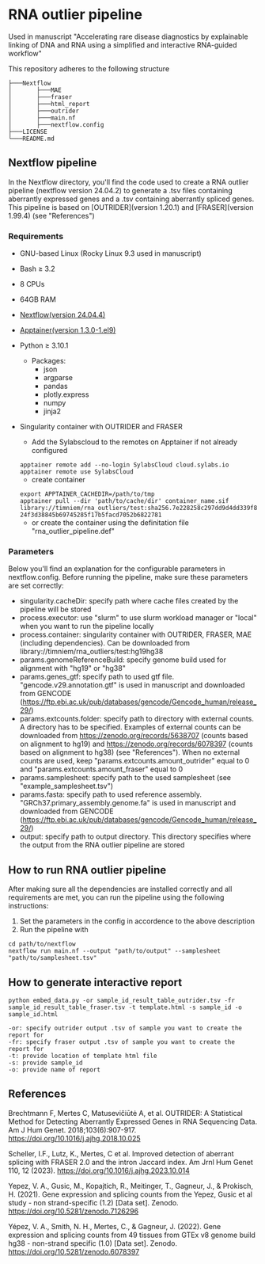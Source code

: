 # RNA outlier pipeline
Used in manuscript "Accelerating rare disease diagnostics by explainable linking of DNA and RNA using a simplified and interactive RNA-guided workflow"

This repository adheres to the following structure

```
├───Nextflow
│       ├───MAE
│       ├───fraser
│       ├───html_report
│       ├───outrider
│       ├───main.nf
│       ├───nextflow.config
├───LICENSE
└───README.md
```

## Nextflow pipeline

In the Nextflow directory, you'll find the code used to create a RNA outlier pipeline (nextflow version 24.04.2) to generate a .tsv files containing aberrantly expressed genes and a .tsv containing aberrantly spliced genes. This pipeline is based on [OUTRIDER](version 1.20.1) and [FRASER](version 1.99.4) (see "References")

### Requirements

- GNU-based Linux (Rocky Linux 9.3 used in manuscript)
- Bash ≥ 3.2
- 8 CPUs
- 64GB RAM
- [Nextflow(version 24.04.4)](https://www.nextflow.io/)
- [Apptainer(version 1.3.0-1.el9)](https://apptainer.org/)
- Python ≥ 3.10.1
  - Packages:
    - json
    - argparse
    - pandas
    - plotly.express
    - numpy
    - jinja2
- Singularity container with OUTRIDER and FRASER
  - Add the Sylabscloud to the remotes on Apptainer if not already configured
  <code>
  apptainer remote add --no-login SylabsCloud cloud.sylabs.io
  apptainer remote use SylabsCloud
  </code>

  - create container
  <code>
  export APPTAINER_CACHEDIR=/path/to/tmp
  apptainer pull --dir 'path/to/cache/dir' container_name.sif library://timniem/rna_outliers/test:sha256.7e228258c297dd9d4dd339f824f3d38845b69745285f17b5facd7052b6822781
  </code>

  - or create the container using the definitation file "rna_outlier_pipeline.def"


### Parameters

Below you'll find an explanation for the configurable parameters in nextflow.config. Before running the pipeline, make sure these parameters are set correctly:

 - singularity.cacheDir: specify path where cache files created by the pipeline will be stored
 - process.executor: use "slurm" to use slurm workload manager or "local" when you want to run the pipeline locally
 - process.container: singularity container with OUTRIDER, FRASER, MAE (including dependencies). Can be downloaded from library://timniem/rna_outliers/test:hg19hg38
 - params.genomeReferenceBuild: specify genome build used for alignment with "hg19" or "hg38"
 - params.genes_gtf: specify path to used gtf file. "gencode.v29.annotation.gtf" is used in manuscript and downloaded from GENCODE (https://ftp.ebi.ac.uk/pub/databases/gencode/Gencode_human/release_29/)
 - params.extcounts.folder: specify path to directory with external counts. A directory has to be specified. Examples of external counts can be downloaded from https://zenodo.org/records/5638707 (counts based on alignment to hg19) and https://zenodo.org/records/6078397 (counts based on alignment to hg38) (see "References"). When no external counts are used, keep "params.extcounts.amount_outrider" equal to 0 and "params.extcounts.amount_fraser" equal to 0
 - params.samplesheet: specify path to the used samplesheet (see "example_samplesheet.tsv")
 - params.fasta: specify path to used reference assembly. "GRCh37.primary_assembly.genome.fa" is used in manuscript and downloaded from GENCODE (https://ftp.ebi.ac.uk/pub/databases/gencode/Gencode_human/release_29/)
 - output: specify path to output directory. This directory specifies where the output from the RNA outlier pipeline are stored

## How to run RNA outlier pipeline

After making sure all the dependencies are installed correctly and all requirements are met, you can run the pipeline using the following instructions:

1. Set the parameters in the config in accordence to the above description
2. Run the pipeline with
```
cd path/to/nextflow
nextflow run main.nf --output "path/to/output" --samplesheet "path/to/samplesheet.tsv"
```

## How to generate interactive report
```
python embed_data.py -or sample_id_result_table_outrider.tsv -fr sample_id_result_table_fraser.tsv -t template.html -s sample_id -o sample_id.html

-or: specify outrider output .tsv of sample you want to create the report for
-fr: specify fraser output .tsv of sample you want to create the report for
-t: provide location of template html file
-s: provide sample_id
-o: provide name of report
```

## References

Brechtmann F, Mertes C, Matusevičiūtė A, et al. OUTRIDER: A Statistical Method for Detecting Aberrantly Expressed Genes in RNA Sequencing Data. Am J Hum Genet. 2018;103(6):907-917. https://doi.org/10.1016/j.ajhg.2018.10.025

Scheller, I.F., Lutz, K., Mertes, C et al. Improved detection of aberrant splicing with FRASER 2.0 and the intron Jaccard index. Am Jrnl Hum Genet 110, 12 (2023). https://doi.org/10.1016/j.ajhg.2023.10.014

Yepez, V. A., Gusic, M., Kopajtich, R., Meitinger, T., Gagneur, J., & Prokisch, H. (2021). Gene expression and splicing counts from the Yepez, Gusic et al study - non strand-specific (1.2) [Data set]. Zenodo. https://doi.org/10.5281/zenodo.7126296

Yépez, V. A., Smith, N. H., Mertes, C., & Gagneur, J. (2022). Gene expression and splicing counts from 49 tissues from GTEx v8 genome build hg38 - non-strand specific (1.0) [Data set]. Zenodo. https://doi.org/10.5281/zenodo.6078397

